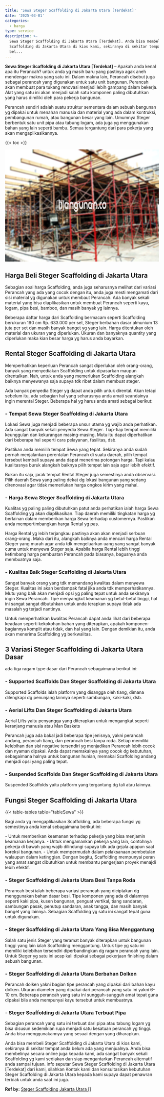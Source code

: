 ```yaml
---
title: 'Sewa Steger Scaffolding di Jakarta Utara [Terdekat]'
date: '2025-03-01'
categories:
  - harga
type: service
description: >-
  Sewa Steger Scaffolding di Jakarta Utara [Terdekat]. Anda bisa membeli Steger
  Scaffolding di Jakarta Utara di kios kami, sekiranya di sekitar tempat anda
  bel...
---
```


**Sewa Steger Scaffolding di Jakarta Utara \[Terdekat\]** – Apakah anda kenal apa itu Perancah? untuk anda yg masih baru yang pastinya agak aneh mendengar makna yang satu ini. Dalam makna lain, Perancah disebut juga sebagai perancah yang digunakan untuk satu unit bangunan. Perancah akan membuat para tukang renovasi menjadi lebih gampang dalam bekerja. Alat yang satu ini akan menjadi salah satu komponen paling dibutuhkan yang harus dimiliki oleh para pekerja bangunan.

Perancah sendiri adalah suatu struktur sementara dalam sebuah bangunan yg dipakai untuk menahan manusia dan material yang ada dalam kontruksi, pembangunan rumah, atau bangunan besar yang lain. Umumnya Steger berbentuk satu unit pipa atau tabung logam, ada juga yg menggunakan bahan yang lain seperti bambu. Semua tergantung dari para pekerja yang akan mengaplikasikannya.

{{< toc >}}

![Sewa Steger Scaffolding di Jakarta Utara [Terdekat]](/images/sewa-scaffolding-steger-21.png)

## Harga Beli Steger Scaffolding di Jakarta Utara

Sebagian soal harga Scaffolding, anda juga seharusnya melihat dari variasi Perancah yang ada yang cocok dengan itu, anda juga mesti mengamati dari sisi material yg digunakan untuk membaut Perancah. Ada banyak sekali material yang bisa diaplikasikan untuk membuat Perancah seperti kayu, logam, pipa besi, bamboo, dan masih banyak yg lainnya.

Beberapa daftar harga dari Scaffolding bermacam seperti Scaffolding berukuran 190 cm Rp. 633.000 per set, Steger berbahan dasar almunium 13 juta per set dan masih banyak banget yg yang lain. Harga ditentukan oleh material dan ukuran yang diperlukan. Ukuran dan banyaknya quantity yang diperlukan maka kian besar harga yg harus anda bayarkan.

## Rental Steger Scaffolding di Jakarta Utara

Memperhatikan keperluan Perancah sangat diperlukan oleh orang-orang, banyak yang menyediakan Scaffolding untuk dipasarkan maupun direntalkan. Nah, untuk anda yang memerlukan Scaffolding alangkah baiknya menyewanya saja supaya tdk ribet dalam membuat steger.

Ada banyak penyedia Steger yg dapat anda pilih untuk dirental. Akan tetapi sebelum itu, ada sebagian hal yang seharusnya anda amati seandainya ingin merental Steger. Beberapa hal yg harus anda amati sebagai berikut:

### \- Tempat Sewa Steger Scaffolding di Jakarta Utara

Lokasi Sewa juga menjadi beberapa unsur utama yg wajib anda perhatikan. Ada sangat banyak sekali penyedia Sewa Steger. Tiap-tiap tempat memiliki keunggulan dan kekurangan masing-masing. Mutu itu dapat diperhatikan dari beberapa hal seperti cara pelayanan, fasilitas, dsb.

Pastikan anda memilih tempat Sewa yang tepat. Sekiranya anda sudah pernah menjalankan perentalan Perancah di suatu daerah, pilih tempat tersebut kembali supaya anda dapat menerima potongan harga. Tapi kalau kualitasnya buruk alangkah baiknya pilih tempat lain saja agar lebih efektif.

Bukan itu saja, jarak tempat Rental Steger juga semestinya anda observasi. Pilih daerah Sewa yang paling dekat dg lokasi bangunan yang sedang direnovasi agar tidak memerlukan harga ongkos kirim yang mahal.

### \- Harga Sewa Steger Scaffolding di Jakarta Utara

Kualitas yg paling paling dibutuhkan patut anda perhatikan ialah harga Sewa Scaffolding yg akan diaplikasikan. Tiap daerah memiliki tingkatan harga yg berlainan dalam memberikan harga Sewa terhadap customernya. Pastikan anda mempertimbangkan harga Rental yg pas.

Harga Rental yg lebih terjangkau pastinya akan akan menjadi serbuan orang-orang. Maka dari itu, alangkah baiknya anda mencari harga Rental Steger yang murah agar anda tdk mengeluarkan uang yang sangat banyak cuma untuk menyewa Steger saja. Apabila harga Rental lebih tinggi ketimbang harga pembuatan Perancah pada biasanya, bagusnya anda membuatnya saja.

### \- Kualitas Baik Steger Scaffolding di Jakarta Utara

Sangat banyak orang yang tdk memandang kwalitas dalam menyewa Steger. Kualitas ini akan berdampak fatal jika anda tdk memperhatikannya. Mutu yang baik akan menjadi opsi yg paling tepat untuk anda sekiranya ingin Sewa Perancah. Tipe menyangkut keamanan yg betul-betul tinggi, hal ini sangat sangat dibutuhkan untuk anda terapkan supaya tidak ada masalah yg terjadi nantinya.

Untuk memperhatikan kwalitas Perancah dapat anda lihat dari beberapa keadaan seperti kekokohan bahan yang diterapkan, apakah komponen-bagiannya komplit atau tidak, dan hal yang lain. Dengan demikian itu, anda akan menerima Scaffolding yg berkwalitas.

## 3 Variasi Steger Scaffolding di Jakarta Utara Dasar

ada tiga ragam type dasar dari Perancah sebagaimana berikut ini:

### \- Supported Scaffolds Dan Steger Scaffolding di Jakarta Utara

Supported Scaffolds ialah platform yang disangga oleh tiang, dimana dilengkapi dg penunjang lainnya seperti sambungan, kaki-kaki, dsb.

### \- Aerial Lifts Dan Steger Scaffolding di Jakarta Utara

Aerial Lifts yaitu penyangga yang diterapkan untuk mengangkat seperti keranjang manusia atau Man Baskets

Perancah juga ada bakal jadi beberapa tipe jenisnya, yakni perancah andang, perancah tiang, dan perancah besi tanpa roda. Setiap memiliki kelebihan dan sisi negative tersendiri yg menjadikan Perancah lebih cocok dan nyaman dipakai. Anda dapat memakainya yang cocok dg kebutuhan, sebagaimana halnya untuk bangunan hunian, memakai Scaffolding andang menjadi opsi yang paling tepat.

### \- Suspended Scaffolds Dan Steger Scaffolding di Jakarta Utara

Suspended Scaffolds yaitu platform yang tergantung dg tali atau lainnya.

## Fungsi Steger Scaffolding di Jakarta Utara

{{< table-tables table="tableSewa" >}}

Bagi anda yg mengaplikasikan Scaffolding, ada beberapa fungsi yg semestinya anda kenal sebagaimana berikut ini:

\- Untuk memberikan keamanan terhadap pekerja yang bisa menjamin keamanan kerjanya. - Untuk mengamankan pekerja yang lain, contohnya pekerja di bawah yang wajib dilindungi supaya tdk ada gejala apapun saat koreksi bangunan. - Untuk mempermudah dalam pelaksanaan pembetulan walaupun dalam ketinggian. Dengan begitu, Scaffolding mempunyai peran yang amat sangat dibutuhkan untuk membantu pengerjaan proyek menajdi lebih efektif.

### \- Steger Scaffolding di Jakarta Utara Besi Tanpa Roda

Perancah besi ialah beberapa variasi perancah yang diciptakan dg menggunakan bahan dasar besi. Tipe komponen yang ada di dalamnya seperti kaki pipa, kusen bangunan, penguat vertikal, tiang sandaran, sambungan pasak, penutup sandaran, anak tangga, dan masih banyak banget yang lainnya. Sebagian Scaffolding yg satu ini sangat tepat guna untuk digunakan.

### \- Steger Scaffolding di Jakarta Utara Yang Bisa Menggantung

Salah satu jenis Steger yang teramat banyak diterapkan untuk bangunan tinggi yang lain ialah Scaffolding menggantung. Untuk tipe yg satu ini memiliki kelebihan tersendiri diperbandingkan dg ragam perancah yang lain. Untuk Steger yg satu ini acap kali dipakai sebagai pekerjaan finishing dalam sebuah bangunan.

### \- Steger Scaffolding di Jakarta Utara Berbahan Dolken

Perancah dolken yakni bagian tipe perancah yang dipakai dari bahan kayu dolken. Ukuran diameter yang dipakai dari perancah yang satu ini yakni 6-10 cm. Beberapa perancah yang satu ini sungguh-sungguh amat tepat guna dipakai bila anda mempunyai kayu tersebut untuk membuatnya.

### \- Steger Scaffolding di Jakarta Utara Terbuat Pipa

Sebagian perancah yang satu ini terbuat dari pipa atau tabung logam yg bisa disusun sedemikian rupa menjadi satu kesatuan perancah yg tinggi. Anda bisa menggunakannya yang sesuai dengan yang diharapkan.

Anda bisa membeli Steger Scaffolding di Jakarta Utara di kios kami, sekiranya di sekitar tempat anda belum ada yang menjualnya. Anda bisa membelinya secara online juga kepada kami, ada sangat banyak sekali Scaffolding yg kami sediakan dan siap mengantarkan Perancah alternatif anda sampai tujuan. info seputar Sewa Steger Scaffolding di Jakarta Utara \[Terdekat\] dari kami, silahkan Kontak kami dan konsultasikan kebutuhan Steger Scaffolding di Jakarta Utara kepada kami supaya dapat penawran terbiak untuk anda saat ini juga.

**Ref by:** [Steger Scaffolding Jakarta Utara []](https://id.wikipedia.org/wiki/Steger)
